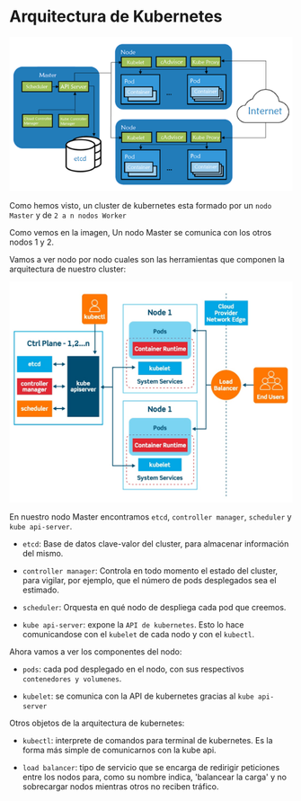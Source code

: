 # Arquitectura de Kubernetes

![Arquitectura de Kubernetes](images/arquitectura1.png)

Como hemos visto, un cluster de kubernetes esta formado por un `nodo Master` y de `2 a n nodos Worker`

Como vemos en la imagen, Un nodo Master se comunica con los otros nodos 1 y 2.

Vamos a ver nodo por nodo cuales son las herramientas que componen la arquitectura de nuestro cluster:

![Arquitectura de Kubernetes](images/arquitectura.jpg)

En nuestro nodo Master encontramos `etcd`, `controller manager`, `scheduler` y `kube api-server`.

- `etcd`: Base de datos clave-valor del cluster, para almacenar información del mismo.

- `controller manager`: Controla en todo momento el estado del cluster, para vigilar, por ejemplo, que el número de pods desplegados sea el estimado.

- `scheduler`: Orquesta en qué nodo de despliega cada pod que creemos.

- `kube api-server`: expone la `API de kubernetes`. Esto lo hace comunicandose con el `kubelet` de cada nodo y con el `kubectl`.

Ahora vamos a ver los componentes del nodo:

- `pods`: cada pod desplegado en el nodo, con sus respectivos `contenedores y volumenes`.

- `kubelet`: se comunica con la API de kubernetes gracias al `kube api-server`

Otros objetos de la arquitectura de kubernetes:

- `kubectl`: interprete de comandos para terminal de kubernetes. Es la forma más simple de comunicarnos con la kube api.

- `load balancer`: tipo de servicio que se encarga de redirigir peticiones entre los nodos para, como su nombre indica, 'balancear la carga' y no sobrecargar nodos mientras otros no reciben tráfico.